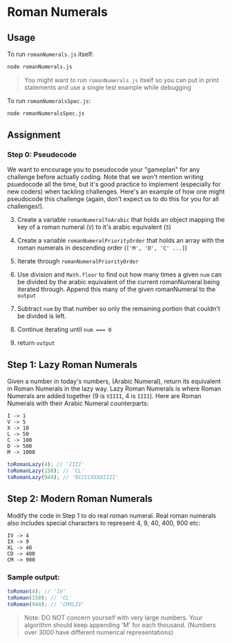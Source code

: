 # Roman Numerals

## Usage

To run `romanNumerals.js` itself:

```sh
node romanNumerals.js
```

> You might want to run `romanNumerals.js` itself so you can put in print statements and use a single test example while debugging

To run `romanNumeralsSpec.js`:

```sh
node romanNumeralsSpec.js
```

## Assignment

### Step 0: Pseudocode

We want to encourage you to pseudocode your "gameplan" for any challenge before actually coding. Note that we won't mention writing psuedocode all the time, but it's good practice to implement (especially for new coders) when tackling challenges. Here's an example of how one might pseudocode this challenge (again, don't expect us to do this for you for all challenges!).

<!-- 1. Write a function `toRomanLazy` that takes in a single input, `num`(an arabic number). Note: this step has already been done for you.

2. Create a variable `output` and set it's initial value to the empty string (`""`) -->



3. Create a variable `romanNumeralToArabic` that holds an object mapping the key of a roman numeral (`V`) to it's arabic equivalent (`5`)

4. Create a variable `romanNumeralPriorityOrder` that holds an array with the roman numerals in descending order (`['M', 'D', 'C' ...]`)

5. Iterate through `romanNumeralPriorityOrder`

6. Use division and `Math.floor` to find out how many times a given `num` can be divided by the arabic equivalent of the current romanNumeral being iterated through. Append this many of the given romanNumeral to the `output`

7. Subtract `num` by that number so only the remaining portion that couldn't be divided is left.

8. Continue iterating until `num === 0`

9. return `output`

## Step 1: Lazy Roman Numerals

Given a number in today's numbers, (Arabic Numeral), return its equivalent in Roman Numerals in the lazy way. Lazy Roman Numerals is where Roman Numerals are added together (9 is `VIIII`, 4 is `IIII`). Here are Roman Numerals with their Arabic Numeral counterparts:

```
I -> 1
V -> 5
X -> 10
L -> 50
C -> 100
D -> 500
M -> 1000
```

```js
toRomanLazy(4); // 'IIII'
toRomanLazy(150); // 'CL'
toRomanLazy(944); // 'DCCCCXXXXIIII'
```

## Step 2: Modern Roman Numerals

Modify the code in Step 1 to do real roman numeral. Real roman numerals also includes special characters to represent 4, 9, 40, 400, 900 etc:

```
IV -> 4
IX -> 9
XL -> 40
CD -> 400
CM -> 900
```

### Sample output:

```js
toRoman(4); // 'IV'
toRoman(150); // 'CL'
toRoman(944); // 'CMXLIV'
```

> Note: DO NOT concern yourself with very large numbers. Your algorithm should keep appending 'M' for each thousand. (Numbers over 3000 have different numerical representations)

